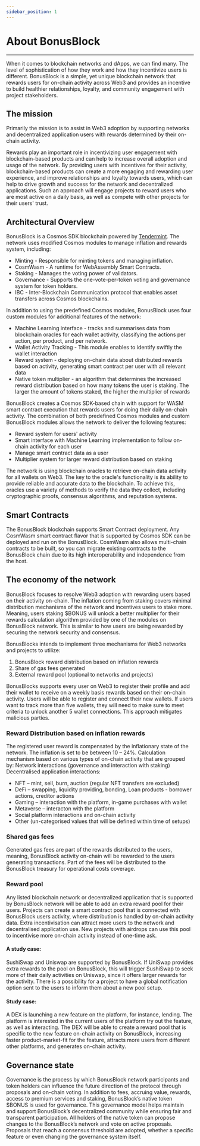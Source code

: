 ```yaml
---
sidebar_position: 1
---
```


 # About BonusBlock

-----------------------
When it comes to blockchain networks and dApps, we can find many. The level of sophistication of how they work and how they incentivize users is different. BonusBlock is a simple, yet unique blockchain network that rewards users for on-chain activity across Web3 and provides an incentive to build healthier relationships, loyalty, and community engagement with project stakeholders.

## The mission

Primarily the mission is to assist in Web3 adoption by supporting networks and decentralized application users with rewards determined by their on-chain activity.

Rewards play an important role in incentivizing user engagement with blockchain-based products and can help to increase overall adoption and usage of the network. By providing users with incentives for their activity, blockchain-based products can create a more engaging and rewarding user experience, and improve relationships and loyalty towards users, which can help to drive growth and success for the network and decentralized applications. Such an approach will engage projects to reward users who are most active on a daily basis, as well as compete with other projects for their users' trust.


## Architectural Overview


BonusBlock is a Cosmos SDK blockchain powered by [Tendermint](https://tendermint.com/). The network uses modified Cosmos modules to manage inflation and rewards system, including:
- Minting - Responsible for minting tokens and managing inflation.
- CosmWasm - A runtime for WebAssembly Smart Contracts.
- Staking - Manages the voting power of validators.
- Governance - Supports the one-vote-per-token voting and governance system for token holders.
- IBC - Inter-Blockchain Communication protocol that enables asset transfers across Cosmos blockchains.

In addition to using the predefined Cosmos modules, BonusBlock uses four custom modules for additional features of the network:
- Machine Learning interface - tracks and summarises data from blockchain oracles for each wallet activity, classifying the actions per action, per product, and per network.
- Wallet Activity Tracking - This module enables to identify swiftly the wallet interaction
- Reward system - deploying on-chain data about distributed rewards based on activity, generating smart contract per user with all relevant data
- Native token multiplier - an algorithm that determines the increased reward distribution based on how many tokens the user is staking. The larger the amount of tokens staked, the higher the multiplier of rewards

BonusBlock creates a Cosmos SDK-based chain with support for WASM smart contract execution that rewards users for doing their daily on-chain activity. The combination of both predefined Cosmos modules and custom BonusBlock modules allows the network to deliver the following features:
- Reward system for users' activity
- Smart interface with Machine Learning implementation to follow on-chain activity for each user
- Manage smart contract data as a user
- Multiplier system for larger reward distribution based on staking

The network is using blockchain oracles to retrieve on-chain data activity for all wallets on Web3. The key to the oracle's functionality is its ability to provide reliable and accurate data to the blockchain. To achieve this, oracles use a variety of methods to verify the data they collect, including cryptographic proofs, consensus algorithms, and reputation systems.


## Smart Contracts

The BonusBlock blockchain supports Smart Contract deployment. Any CosmWasm smart contract flavor that is supported by Cosmos SDK can be deployed and run on the BonusBlock. CosmWasm also allows multi-chain contracts to be built, so you can migrate existing contracts to the BonusBlock chain due to its high interoperability and independence from the host.


## The economy of the network

BonusBlock focuses to resolve Web3 adoption with rewarding users based on their activity on-chain. The inflation coming from staking covers minimal distribution mechanisms of the network and incentives users to stake more. Meaning, users staking $BONUS will unlock a better multiplier for their rewards calculation algorithm provided by one of the modules on BonusBlock network. This is similar to how users are being rewarded by securing the network security and consensus.

BonusBlocks intends to implement three mechanisms for Web3 networks and projects to utilize:

1. 	BonusBlock reward distribution based on inflation rewards
2. 	Share of gas fees generated
3. 	External reward pool (optional to networks and projects)

BonusBlocks supports every user on Web3 to register their profile and add their wallet to receive on a weekly basis rewards based on their on-chain activity. Users will be able to register and connect their new wallets. If users want to track more than five wallets, they will need to make sure to meet criteria to unlock another 5 wallet connections. This approach mitigates malicious parties.

### **Reward Distribution based on inflation rewards**

The registered user reward is compensated by the inflationary state of the network. The inflation is set to be between 10 – 24%. Calculation mechanism based on various types of on-chain activity that are grouped by:
Network interactions (governance and interaction with staking)
Decentralised application interactions:

* NFT – mint, sell, burn, auction (regular NFT transfers are excluded)
* DeFi – swapping, liquidity providing, bonding, Loan products - borrower actions, creditor actions
* Gaming – interaction with the platform, in-game purchases with wallet
* Metaverse – interacton with the platform
* Social platform interactions and on-chain activity
* Other (un-categorised values that will be defined within time of setups)

### **Shared gas fees**

Generated gas fees are part of the rewards distributed to the users, meaning, BonusBlock activity on-chain will be rewarded to the users generating transactions. Part of the fees will be distributed to the BonusBlock treasury for operational costs coverage.

### **Reward pool**

Any listed blockchain network or decentralized application that is supported by BonusBlock network will be able to add an extra reward pool for their users. Projects can create a smart contract pool that is connected with BonusBlock users activity, where distribution is handled by on-chain activity data. Extra incentivisation can attract more users to the network and decentralised application use. New projects with airdrops can use this pool to incentivise more on-chain activity instead of one-time ask.

#### **A study case:**
SushiSwap and Uniswap are supported by BonusBlock. If UniSwap provides extra rewards to the pool on BonusBlock, this will trigger SushiSwap to seek more of their daily activities on Uniswap, since it offers larger rewards for the activity. There is a possibility for a project to have a global notification option sent to the users to inform them about a new pool setup.

#### **Study case:**
A DEX is launching a new feature on the platform, for instance, lending. The platform is interested in the current users of the platform try out the feature, as well as interacting. The DEX will be able to create a reward pool that is specific to the new feature on-chain activity on BonusBlock, increasing faster product-market-fit for the feature, attracts more users from different other platforms, and generates on-chain activity.

## Governance state

Governance is the process by which BonusBlock network participants and token holders can influence the future direction of the protocol through proposals and on-chain voting.
In addition to fees, accruing value, rewards, access to premium services and staking, BonusBlock’s native token $BONUS is used for governance. This governance model helps maintain and support BonusBlock’s decentralized community while ensuring fair and transparent participation. All holders of the native token can propose changes to the BonusBlock’s network and vote on active proposals. Proposals that reach a consensus threshold are adopted, whether a specific feature or even changing the governance system itself.
